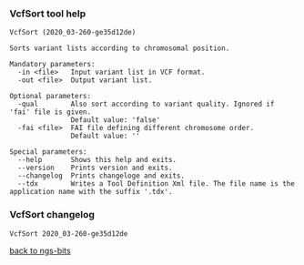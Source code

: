 ### VcfSort tool help
	VcfSort (2020_03-260-ge35d12de)
	
	Sorts variant lists according to chromosomal position.
	
	Mandatory parameters:
	  -in <file>   Input variant list in VCF format.
	  -out <file>  Output variant list.
	
	Optional parameters:
	  -qual        Also sort according to variant quality. Ignored if 'fai' file is given.
	               Default value: 'false'
	  -fai <file>  FAI file defining different chromosome order.
	               Default value: ''
	
	Special parameters:
	  --help       Shows this help and exits.
	  --version    Prints version and exits.
	  --changelog  Prints changeloge and exits.
	  --tdx        Writes a Tool Definition Xml file. The file name is the application name with the suffix '.tdx'.
	
### VcfSort changelog
	VcfSort 2020_03-260-ge35d12de
	
[back to ngs-bits](https://github.com/imgag/ngs-bits)